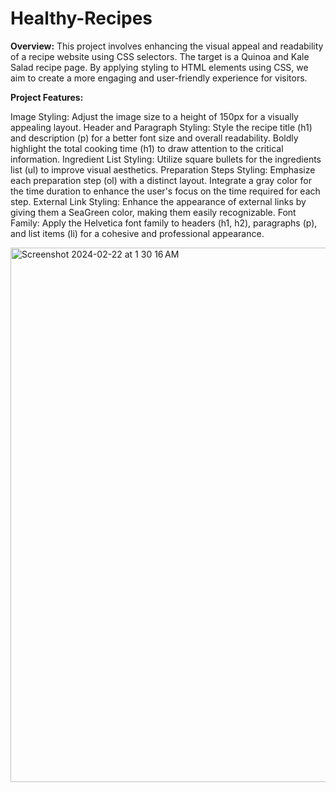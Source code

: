 # Healthy-Recipes

**Overview:**
This project involves enhancing the visual appeal and readability of a recipe website using CSS selectors. The target is a Quinoa and Kale Salad recipe page. By applying styling to HTML elements using CSS, we aim to create a more engaging and user-friendly experience for visitors.

**Project Features:**

Image Styling:
Adjust the image size to a height of 150px for a visually appealing layout.
Header and Paragraph Styling:
Style the recipe title (h1) and description (p) for a better font size and overall readability.
Boldly highlight the total cooking time (h1) to draw attention to the critical information.
Ingredient List Styling:
Utilize square bullets for the ingredients list (ul) to improve visual aesthetics.
Preparation Steps Styling:
Emphasize each preparation step (ol) with a distinct layout.
Integrate a gray color for the time duration to enhance the user's focus on the time required for each step.
External Link Styling:
Enhance the appearance of external links by giving them a SeaGreen color, making them easily recognizable.
Font Family:
Apply the Helvetica font family to headers (h1, h2), paragraphs (p), and list items (li) for a cohesive and professional appearance.

<img width="855" alt="Screenshot 2024-02-22 at 1 30 16 AM" src="https://github.com/Christian-Hernandez-Box/Healthy-Recipes/assets/118034327/adedcf49-c23d-4466-ad67-477fbce0405c">
